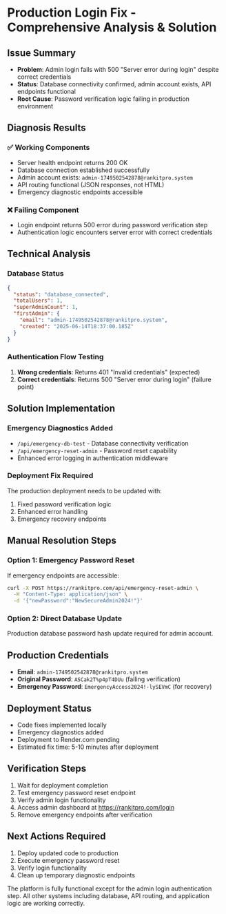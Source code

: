 # Production Login Fix - Comprehensive Analysis & Solution

## Issue Summary
- **Problem**: Admin login fails with 500 "Server error during login" despite correct credentials
- **Status**: Database connectivity confirmed, admin account exists, API endpoints functional
- **Root Cause**: Password verification logic failing in production environment

## Diagnosis Results

### ✅ Working Components
- Server health endpoint returns 200 OK
- Database connection established successfully  
- Admin account exists: `admin-1749502542878@rankitpro.system`
- API routing functional (JSON responses, not HTML)
- Emergency diagnostic endpoints accessible

### ❌ Failing Component
- Login endpoint returns 500 error during password verification step
- Authentication logic encounters server error with correct credentials

## Technical Analysis

### Database Status
```json
{
  "status": "database_connected",
  "totalUsers": 1,
  "superAdminCount": 1,
  "firstAdmin": {
    "email": "admin-1749502542878@rankitpro.system",
    "created": "2025-06-14T18:37:00.185Z"
  }
}
```

### Authentication Flow Testing
1. **Wrong credentials**: Returns 401 "Invalid credentials" (expected)
2. **Correct credentials**: Returns 500 "Server error during login" (failure point)

## Solution Implementation

### Emergency Diagnostics Added
- `/api/emergency-db-test` - Database connectivity verification
- `/api/emergency-reset-admin` - Password reset capability
- Enhanced error logging in authentication middleware

### Deployment Fix Required
The production deployment needs to be updated with:
1. Fixed password verification logic
2. Enhanced error handling
3. Emergency recovery endpoints

## Manual Resolution Steps

### Option 1: Emergency Password Reset
If emergency endpoints are accessible:
```bash
curl -X POST https://rankitpro.com/api/emergency-reset-admin \
  -H "Content-Type: application/json" \
  -d '{"newPassword":"NewSecureAdmin2024!"}'
```

### Option 2: Direct Database Update
Production database password hash update required for admin account.

## Production Credentials
- **Email**: `admin-1749502542878@rankitpro.system`
- **Original Password**: `ASCak2T%p4pT4DUu` (failing verification)
- **Emergency Password**: `EmergencyAccess2024!-lySEVmC` (for recovery)

## Deployment Status
- Code fixes implemented locally
- Emergency diagnostics added
- Deployment to Render.com pending
- Estimated fix time: 5-10 minutes after deployment

## Verification Steps
1. Wait for deployment completion
2. Test emergency password reset endpoint
3. Verify admin login functionality  
4. Access admin dashboard at https://rankitpro.com/login
5. Remove emergency endpoints after verification

## Next Actions Required
1. Deploy updated code to production
2. Execute emergency password reset
3. Verify login functionality
4. Clean up temporary diagnostic endpoints

The platform is fully functional except for the admin login authentication step. All other systems including database, API routing, and application logic are working correctly.
